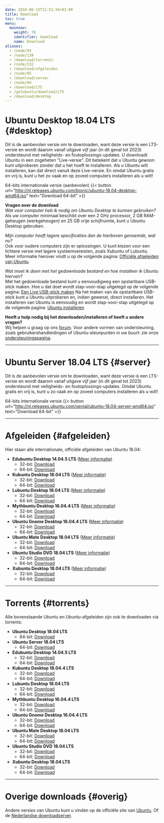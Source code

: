 ```yaml
---
date: 2016-06-15T11:51:54+02:00
title: Download
toc: true
menu:
  mainnav:
    weight: 70
    identifier: download
    name: Download
aliases:
  - /node/93
  - /node/139
  - /download/torrents
  - /node/132
  - /download/afgeleiden
  - /node/95
  - /download/server
  - /node/94
  - /download/LTS
  - /getubuntu/download/LTS
  - /download/desktop
---
```


# Ubuntu Desktop 18.04 LTS {#desktop}
Dit is de aanbevolen versie om te downloaden, want deze versie is een LTS-versie en wordt daarom vanaf uitgave vijf jaar (in dit geval tot 2023) ondersteund met veiligheids- en foutoplossings-updates.
U downloadt Ubuntu in een zogeheten "Live-versie". Dit betekent dat u Ubuntu gewoon kunt uitproberen zonder dat u het hoeft te installeren. Als u Ubuntu wilt installeren, kan dat direct vanuit deze Live-versie. En omdat Ubuntu gratis en vrij is, kunt u het zo vaak en op zoveel computers installeren als u wilt!


64-bits internationale versie (aanbevolen) {{< button url="http://nl.releases.ubuntu.com/bionic/ubuntu-18.04-desktop-amd64.iso" text="Download 64-bit" >}}

**Vragen over de download**  
_Wat voor computer heb ik nodig om Ubuntu Desktop te kunnen gebruiken?_  
Als uw computer minimaal beschikt over een 2 GHz processor, 2 GB RAM-geheugen (werkgeheugen) en 25 GB vrije schijfruimte, kunt u Ubuntu Desktop gebruiken.

_Mijn computer heeft lagere specificaties dan de hierboven genoemde, wat nu?_  
Ook voor oudere computers zijn er oplossingen. U kunt kiezen voor een lichtere versie met lagere systeemvereisten, zoals Xubuntu of Lubuntu. Meer informatie hierover vindt u op de volgende pagina: [Officiële afgeleiden van Ubuntu](/afgeleiden).

_Wat moet ik doen met het gedownloade bestand en hoe installeer ik Ubuntu hiervan?_  
Met het gedownloade bestand kunt u eenvoudigweg een opstartbare USB-stick maken. Hoe u dat doet wordt stap-voor-stap uitgelegd op de volgende pagina: [Een Live USB-stick maken](http://wiki.ubuntu-nl.org/InstallatieLiveUSB)
Na het maken van de opstartbare USB-stick kunt u Ubuntu uitproberen en, indien gewenst, direct installeren. Het installeren van Ubuntu is eenvoudig en wordt stap-voor-stap uitgelegd op de volgende pagina: [Ubuntu installeren](http://wiki.ubuntu-nl.org/InstallatieDesktop)

**Heeft u hulp nodig bij het downloaden/installeren of heeft u andere vragen?**  
Wij helpen u graag op ons [forum](https://forum.ubuntu-nl.org/). Voor andere vormen van ondersteuning, zoals gebruikershandleidingen of Ubuntu-steunpunten in uw buurt: zie onze [ondersteuningspagina](/ondersteuning).

-----
# Ubuntu Server 18.04 LTS {#server}
Dit is de aanbevolen versie om te downloaden, want deze versie is een LTS-versie en wordt daarom vanaf uitgave vijf jaar (in dit geval tot 2023) ondersteund met veiligheids- en foutoplossings-updates.
Omdat Ubuntu gratis en vrij is, kunt u zo vaak en op zoveel computers installeren als u wilt!

64-bits internationale versie {{< button url="http://nl.releases.ubuntu.com/xenial/ubuntu-18.04-server-amd64.iso" text="Download 64-bit" >}}


-----
# Afgeleiden {#afgeleiden}
Hier staan alle internationale, officiële afgeleiden van Ubuntu 16.04:

- **Edubuntu Desktop 14.04.5 LTS** ([Meer informatie](/edubuntu))
  - 32-bit: [Download](http://cdimage.ubuntu.com/edubuntu/releases/14.04.5/release/edubuntu-14.04.5-dvd-i386.iso)
  - 64-bit: [Download](http://cdimage.ubuntu.com/edubuntu/releases/14.04.5/release/edubuntu-14.04.5-dvd-amd64.iso)
- **Kubuntu Desktop 18.04 LTS** ([Meer informatie](/kubuntu))
  - 32-bit: [Download](http://cdimage.ubuntu.com/kubuntu/releases/bionic/release/kubuntu-18.04-desktop-i386.iso)
  - 64-bit: [Download](http://cdimage.ubuntu.com/kubuntu/releases/bionic/release/kubuntu-18.04-desktop-amd64.iso)
- **Lubuntu Desktop 18.04 LTS** ([Meer informatie](/lubuntu))
  - 32-bit: [Download](http://cdimage.ubuntu.com/lubuntu/releases/18.04/release/lubuntu-18.04-desktop-i386.iso)
  - 64-bit: [Download](http://cdimage.ubuntu.com/lubuntu/releases/18.04/release/lubuntu-18.04-desktop-amd64.iso)
- **Mythbuntu Desktop 16.04.4 LTS** ([Meer informatie](/mythbuntu))
  - 32-bit: [Download](http://cdimage.ubuntu.com/mythbuntu/releases/16.04.4/release/mythbuntu-16.04.4-desktop-i386.iso)
  - 64-bit: [Download](http://cdimage.ubuntu.com/mythbuntu/releases/16.04.4/release/mythbuntu-16.04.4-desktop-amd64.iso)
- **Ubuntu Gnome Desktop 16.04.4 LTS** ([Meer informatie](/ubuntu-gnome))
  - 32-bit: [Download](http://cdimage.ubuntu.com/ubuntu-gnome/releases/16.04.4/release/ubuntu-gnome-16.04.4-desktop-i386.iso)
  - 64-bit: [Download](http://cdimage.ubuntu.com/ubuntu-gnome/releases/16.04.4/release/ubuntu-gnome-16.04.4-desktop-amd64.iso)
- **Ubuntu Mate Desktop 18.04 LTS** ([Meer informatie](/ubuntu-mate))
  - 32-bit: [Download](http://cdimage.ubuntu.com/ubuntu-mate/releases/18.04/release/ubuntu-mate-18.04-desktop-i386.iso)
  - 64-bit: [Download](http://cdimage.ubuntu.com/ubuntu-mate/releases/18.04/release/ubuntu-mate-18.04-desktop-amd64.iso)
- **Ubuntu Studio DVD 18.04 LTS** ([Meer informatie](/ubuntu-studio))
  - 32-bit: [Download](http://cdimage.ubuntu.com/ubuntustudio/releases/18.04/release/ubuntustudio-18.04-dvd-i386.iso)
  - 64-bit: [Download](http://cdimage.ubuntu.com/ubuntustudio/releases/18.04/release/ubuntustudio-18.04-dvd-amd64.iso)
- **Xubuntu Desktop 18.04 LTS** ([Meer informatie](/xubuntu))
  - 32-bit: [Download](http://cdimage.ubuntu.com/xubuntu/releases/18.04/release/xubuntu-18.04-desktop-i386.iso)
  - 64-bit: [Download](http://cdimage.ubuntu.com/xubuntu/releases/18.04/release/xubuntu-18.04-desktop-amd64.iso)

-----
# Torrents {#torrents}

Alle bovenstaande Ubuntu en Ubuntu-afgeleiden zijn ook te downloaden via torrents:

- **Ubuntu Desktop 18.04 LTS**
  - 64-bit: [Download](http://nl.releases.ubuntu.com/bionic/ubuntu-18.04-desktop-amd64.iso.torrent)
- **Ubuntu Server 18.04 LTS**
  - 64-bit: [Download](http://nl.releases.ubuntu.com/bionic/ubuntu-18.04-server-amd64.iso.torrent)
- **Edubuntu Desktop 14.04.5 LTS**
  - 32-bit: [Download](http://cdimage.ubuntu.com/edubuntu/releases/14.04.5/release/edubuntu-14.04.5-dvd-i386.iso.torrent)
  - 64-bit: [Download](http://cdimage.ubuntu.com/edubuntu/releases/14.04.5/release/edubuntu-14.04.5-dvd-amd64.iso.torrent)
- **Kubuntu Desktop 18.04.4 LTS**
  - 32-bit: [Download](http://cdimage.ubuntu.com/kubuntu/releases/18.04/release/kubuntu-18.04-desktop-i386.iso.torrent)
  - 64-bit: [Download](http://cdimage.ubuntu.com/kubuntu/releases/18.04/release/kubuntu-18.04-desktop-amd64.iso.torrent)
- **Lubuntu Desktop 18.04 LTS**
  - 32-bit: [Download](http://cdimage.ubuntu.com/lubuntu/releases/18.04/release/lubuntu-18.04-desktop-i386.iso.torrent)
  - 64-bit: [Download](http://cdimage.ubuntu.com/lubuntu/releases/18.04/release/lubuntu-18.04-desktop-amd64.iso.torrent)
- **Mythbuntu Desktop 16.04.4 LTS**
  - 32-bit: [Download](http://cdimage.ubuntu.com/mythbuntu/releases/16.04.4/release/mythbuntu-16.04.4-desktop-i386.iso.torrent)
  - 64-bit: [Download](http://cdimage.ubuntu.com/mythbuntu/releases/16.04.4/release/mythbuntu-16.04.4-desktop-amd64.iso.torrent)
- **Ubuntu Gnome Desktop 16.04.4 LTS**
  - 32-bit: [Download](http://cdimage.ubuntu.com/ubuntu-gnome/releases/16.04.4/release/ubuntu-gnome-16.04.4-desktop-i386.iso.torrent)
  - 64-bit: [Download](http://cdimage.ubuntu.com/ubuntu-gnome/releases/16.04.4/release/ubuntu-gnome-16.04.4-desktop-amd64.iso.torrent)
- **Ubuntu Mate Desktop 18.04 LTS**
  - 32-bit: [Download](http://cdimage.ubuntu.com/ubuntu-mate/releases/18.04/release/ubuntu-mate-18.04-desktop-i386.iso.torrent)
  - 64-bit: [Download](http://cdimage.ubuntu.com/ubuntu-mate/releases/18.04/release/ubuntu-mate-18.04-desktop-amd64.iso.torrent)
- **Ubuntu Studio DVD 18.04 LTS**
  - 32-bit: [Download](http://cdimage.ubuntu.com/ubuntustudio/releases/18.04/release/ubuntustudio-18.04-dvd-i386.iso.torrent)
  - 64-bit: [Download](http://cdimage.ubuntu.com/ubuntustudio/releases/18.04/release/ubuntustudio-18.04-dvd-amd64.iso.torrent)
- **Xubuntu Desktop 18.04 LTS**
  - 32-bit: [Download](http://cdimage.ubuntu.com/xubuntu/releases/18.04/release/xubuntu-18.04-desktop-i386.iso.torrent)
  - 64-bit: [Download](http://cdimage.ubuntu.com/xubuntu/releases/18.04/release/xubuntu-18.04-desktop-amd64.iso.torrent)


-----
# Overige downloads {#overig}

Andere versies van Ubuntu kunt u vinden op de officiële site van [Ubuntu](https://www.ubuntu.com/download). Of de [Nederlandse downloadserver](http://nl.releases.ubuntu.com/).

